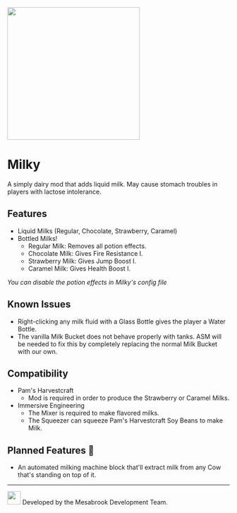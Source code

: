 <img src="https://i.ibb.co/1z7j1WR/logo.png" width=300>

# Milky
A simply dairy mod that adds liquid milk. May cause stomach troubles in players with lactose intolerance.

## Features
* Liquid Milks (Regular, Chocolate, Strawberry, Caramel)
* Bottled Milks!
  * Regular Milk: Removes all potion effects.
  * Chocolate Milk: Gives Fire Resistance I.
  * Strawberry Milk: Gives Jump Boost I.
  * Caramel Milk: Gives Health Boost I.

<i>You can disable the potion effects in Milky's config file</i>

## Known Issues
* Right-clicking any milk fluid with a Glass Bottle gives the player a Water Bottle.
* The vanilla Milk Bucket does not behave properly with tanks. ASM will be needed to fix this by completely replacing the normal Milk Bucket with our own.

## Compatibility
* Pam's Harvestcraft
  * Mod is required in order to produce the Strawberry or Caramel Milks.
* Immersive Engineering
  * The Mixer is required to make flavored milks.
  * The Squeezer can squeeze Pam's Harvestcraft Soy Beans to make Milk.

## Planned Features 👀
* An automated milking machine block that'll extract milk from any Cow that's standing on top of it.

<hr>
<img src="https://i.ibb.co/Bw3xYZj/new-logo.png" width=30> Developed by the Mesabrook Development Team.

